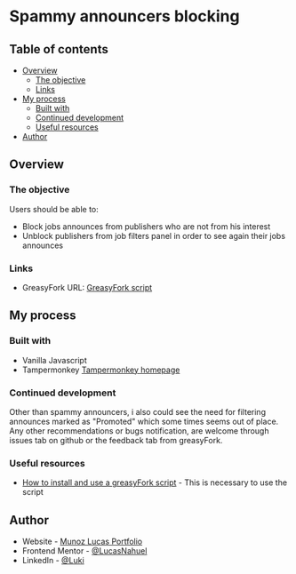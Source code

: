 # Spammy announcers blocking


## Table of contents

- [Overview](#overview)
  - [The objective](#the-objective)
  - [Links](#links)
- [My process](#my-process)
  - [Built with](#built-with)
  - [Continued development](#continued-development)
  - [Useful resources](#useful-resources)
- [Author](#author)


## Overview

### The objective

Users should be able to:

- Block jobs announces from publishers who are not from his interest
- Unblock publishers from job filters panel in order to see again their jobs announces 


### Links

- GreasyFork URL: [GreasyFork script](https://greasyfork.org/en/scripts/472011-not-more-job-spamposting)

## My process

### Built with

- Vanilla Javascript
- Tampermonkey [Tampermonkey homepage](https://www.tampermonkey.net/index.php)

### Continued development

Other than spammy announcers, i also could see the need for filtering announces marked as "Promoted" which some times seems out of place.
Any other recommendations or bugs notification, are welcome through issues tab on github or the feedback tab from greasyFork.


### Useful resources

- [How to install and use a greasyFork script](https://greasyfork.org/en) - This is necessary to use the script

## Author

- Website - [Munoz Lucas Portfolio](https://angular-portfolio-lake.vercel.app/)
- Frontend Mentor - [@LucasNahuel](https://www.frontendmentor.io/profile/LucasNahuel)
- LinkedIn - [@Luki](https://www.linkedin.com/in/luki/)

